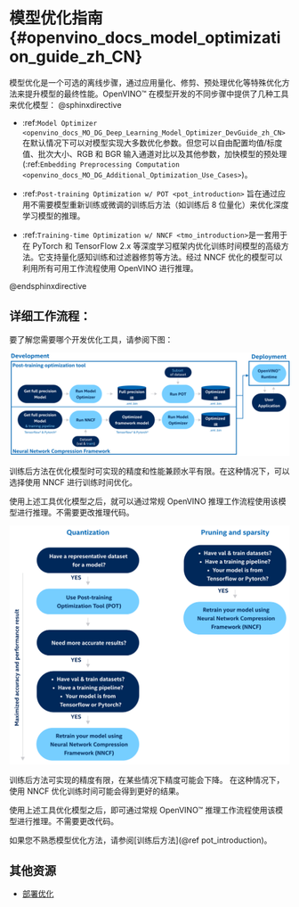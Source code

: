 # 模型优化指南 {#openvino_docs_model_optimization_guide_zh_CN}
<!---
@sphinxdirective

.. toctree::
   :maxdepth: 1
   :hidden:
   
   pot_introduction
   tmo_introduction
  （试验性）保护模型 <pot_ranger_README>

@endsphinxdirective
--->

模型优化是一个可选的离线步骤，通过应用量化、修剪、预处理优化等特殊优化方法来提升模型的最终性能。OpenVINO™ 在模型开发的不同步骤中提供了几种工具来优化模型：
@sphinxdirective

- :ref:`Model Optimizer <openvino_docs_MO_DG_Deep_Learning_Model_Optimizer_DevGuide_zh_CN>`在默认情况下可以对模型实现大多数优化参数。但您可以自由配置均值/标度值、批次大小、RGB 和 BGR 输入通道对比以及其他参数，加快模型的预处理 (:ref:`Embedding Preprocessing Computation <openvino_docs_MO_DG_Additional_Optimization_Use_Cases>`)。

- :ref:`Post-training Optimization w/ POT <pot_introduction>` 旨在通过应用不需要模型重新训练或微调的训练后方法（如训练后 8 位量化）来优化深度学习模型的推理。

- :ref:`Training-time Optimization w/ NNCF <tmo_introduction>`是一套用于在 PyTorch 和 TensorFlow 2.x 等深度学习框架内优化训练时间模型的高级方法。它支持量化感知训练和过滤器修剪等方法。经过 NNCF 优化的模型可以利用所有可用工作流程使用 OpenVINO 进行推理。

@endsphinxdirective


## 详细工作流程：
要了解您需要哪个开发优化工具，请参阅下图：

![](../../img/DEVELOPMENT_FLOW_V3_crunch.svg)

训练后方法在优化模型时可实现的精度和性能兼顾水平有限。在这种情况下，可以选择使用 NNCF 进行训练时间优化。

使用上述工具优化模型之后，就可以通过常规 OpenVINO 推理工作流程使用该模型进行推理。不需要更改推理代码。

![](../../img/WHAT_TO_USE.svg)

训练后方法可实现的精度有限，在某些情况下精度可能会下降。  在这种情况下，使用 NNCF 优化训练时间可能会得到更好的结果。

使用上述工具优化模型之后，即可通过常规 OpenVINO™ 推理工作流程使用该模型进行推理。不需要更改代码。

如果您不熟悉模型优化方法，请参阅[训练后方法](@ref pot_introduction)。

## 其他资源
- [部署优化](./dldt_deployment_optimization_guide_zh_CN.md)